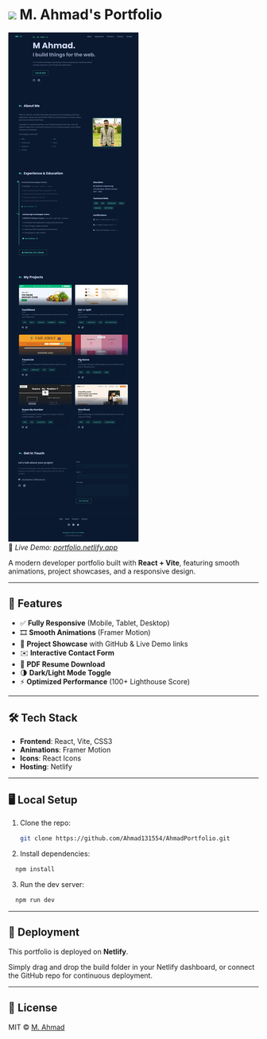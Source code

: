 # <img src="public/favicon.ico" width="30" /> M. Ahmad's Portfolio

![Portfolio Screenshot](public/portfolio.png)  
🔗 _Live Demo: [portfolio.netlify.app](https://dazzling-pithivier-95cb4f.netlify.app/)_

A modern developer portfolio built with **React + Vite**, featuring smooth animations, project showcases, and a responsive design.

---

## 🚀 Features

- ✅ **Fully Responsive** (Mobile, Tablet, Desktop)
- 🎞️ **Smooth Animations** (Framer Motion)
- 🧰 **Project Showcase** with GitHub & Live Demo links
- ✉️ **Interactive Contact Form**
- 📄 **PDF Resume Download**
- 🌗 **Dark/Light Mode Toggle**
- ⚡ **Optimized Performance** (100+ Lighthouse Score)

---

## 🛠️ Tech Stack

- **Frontend**: React, Vite, CSS3
- **Animations**: Framer Motion
- **Icons**: React Icons
- **Hosting**: Netlify

---

## 🖥️ Local Setup

1. Clone the repo:

   ```bash
   git clone https://github.com/Ahmad131554/AhmadPortfolio.git
   ```

2. Install dependencies:

```bash
  npm install
```

3. Run the dev server:

```bash
  npm run dev
```

---

## 🚀 Deployment

This portfolio is deployed on **Netlify**.

Simply drag and drop the build folder in your Netlify dashboard, or connect the GitHub repo for continuous deployment.

---

## 📜 License

MIT © [M. Ahmad](https://github.com/Ahmad131554)
